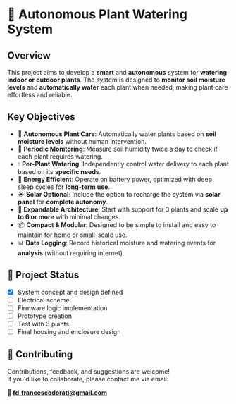 # 🌿 Autonomous Plant Watering System

## Overview

This project aims to develop a **smart** and **autonomous** system for **watering indoor or outdoor plants**. The system is designed to **monitor soil moisture levels** and **automatically water** each plant when needed, making plant care effortless and reliable.

## Key Objectives

- 🌱 **Autonomous Plant Care**: Automatically water plants based on **soil moisture levels** without human intervention.
- 🔄 **Periodic Monitoring**: Measure soil humidity twice a day to check if each plant requires watering.
- 💧 **Per-Plant Watering**: Independently control water delivery to each plant based on its **specific needs**.
- 🔋 **Energy Efficient**: Operate on battery power, optimized with deep sleep cycles for **long-term use**.
- ☀️ **Solar Optional**: Include the option to recharge the system via **solar panel** for **complete autonomy**.
- 🧠 **Expandable Architecture**: Start with support for 3 plants and scale **up to 6 or more** with minimal changes.
- 📦 **Compact & Modular**: Designed to be simple to install and easy to maintain for home or small-scale use.
- 📊 **Data Logging**: Record historical moisture and watering events for **analysis** (without requiring internet).


## 🚧 Project Status

- [x] System concept and design defined
- [ ] Electrical scheme
- [ ] Firmware logic implementation
- [ ] Prototype creation
- [ ] Test with 3 plants
- [ ] Final housing and enclosure design

## 🤝 Contributing

Contributions, feedback, and suggestions are welcome!  
If you'd like to collaborate, please contact me via email:

**📧 fd.francescodorati@gmail.com**
